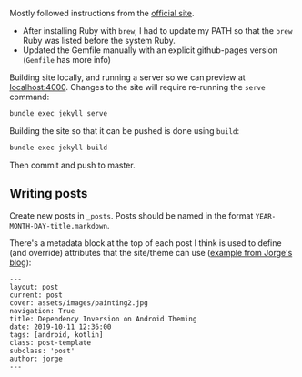 Mostly followed instructions from the [official site](https://jekyllrb.com/).

- After installing Ruby with `brew`, I had to update my PATH so that the `brew` Ruby was listed before the system Ruby.
- Updated the Gemfile manually with an explicit github-pages version (`Gemfile` has more info)

Building site locally, and running a server so we can preview at [localhost:4000](http://localhost:4000/). Changes to the site will require re-running the `serve` command:

```bash
bundle exec jekyll serve
```

Building the site so that it can be pushed is done using `build`:

```bash
bundle exec jekyll build
```

Then commit and push to master.

## Writing posts

Create new posts in `_posts`. Posts should be named in the format `YEAR-MONTH-DAY-title.markdown`.

There's a metadata block at the top of each post I think is used to define (and override) attributes that the site/theme can use ([example from Jorge's blog](https://raw.githubusercontent.com/JorgeCastilloPrz/jorgecastilloprz.github.io/source/_posts/2019-10-12-dependency-inversion-on-android-theming.md)):

```
---
layout: post
current: post
cover: assets/images/painting2.jpg
navigation: True
title: Dependency Inversion on Android Theming
date: 2019-10-11 12:36:00
tags: [android, kotlin]
class: post-template
subclass: 'post'
author: jorge
---
```